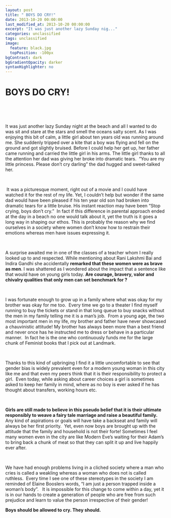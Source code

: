 ```yaml
---
layout: post
title: " BOYS DO CRY!"
date: 2013-10-20 00:00:00
last_modified_at: 2013-10-20 00:00:00
excerpt: "It was just another lazy Sunday nig..." 
categories: unclassified
tags: unclassified
image: 
  feature: black.jpg
  topPosition: -100px
bgContrast: dark
bgGradientOpacity: darker
syntaxHighlighter: no
---
```

# BOYS DO CRY!

				

			


						


		


			



		

		


 


 


It was just another lazy Sunday night at the beach and all I wanted to do was sit and stare at the stars and smell the oceans salty scent. As I was enjoying this bit of calm, a little girl about ten years old was running around me. She suddenly tripped over a kite that a boy was flying and fell on the ground and got slightly bruised. Before I could help her get up, her father came running and carried the little girl in his arms. The little girl thanks to all the attention her dad was giving her broke into dramatic tears.  “You are my little princess. Please don’t cry darling” the dad hugged and sweet-talked her.


 


 It was a picturesque moment, right out of a movie and I could have watched it for the rest of my life. Yet, I couldn’t help but wonder if the same dad would have been pleased if his ten year old son had broken into dramatic tears for a little bruise. His instant reaction may have been “Stop crying, boys don’t cry.”  In fact if this difference in parental approach ended at the day in a beach no one would talk about it, yet the truth is it goes a long way in shaping our ethos. This is probably the reason why we find ourselves in a society where women don’t know how to restrain their emotions whereas men have issues expressing it.


 


A surprise awaited me in one of the classes of a teacher whom I really looked up to and respected. While mentioning about Rani Lakshmi Bai and Indira Gandhi she accidentally **remarked that these women were as brave as men**. I was shattered as I wondered about the impact that a sentence like that would have on young girls today. **Are courage, bravery, valor and chivalry qualities that only men can set benchmark for ?** 


 


I was fortunate enough to grow up in a family where what was okay for my brother was okay for me too.  Every time we go to a theater I find myself running to buy the tickets or stand in that long queue to buy snacks without the men in my family telling me it is a man’s job.  From a young age, the two most important men in my life, my brother and father have never showcased a chauvinistic attitude! My brother has always been more than a best friend and never once has he instructed me to dress or behave in a particular manner.  In fact he is the one who continuously funds me for the large chunk of Feminist books that I pick out at Landmark.


 


Thanks to this kind of upbringing I find it a little uncomfortable to see that gender bias is widely prevalent even for a modern young woman in this city like me and that even my peers think that it is their responsibility to protect a girl.  Even today, while asking about career choices a girl is sometimes asked to keep her family in mind, where as no boy is ever asked if he has thought about transfers, working hours etc.   


 


**Girls are still made to believe in this pseudo belief that it is their ultimate responsibly to weave a fairy tale marriage and raise a beautiful family.**  Any kind of aspirations or goals will have take a backseat and family will always be her first priority.  Yet, even now boys are brought up with the attitude that the family and household is not their forte! Sometimes I feel many women even in the city are like Modern Eve’s waiting for their Adam’s to bring back a chunk of meat so that they can split it up and live happily ever after.


 


We have had enough problems living in a cliched society where a man who cries is called a weakling whereas a woman who does not is called ruthless.  Every time I see one of these stereotypes in the society I am reminded of Elaine Booslers words, “I am just a person trapped inside a woman’s body”.   It is impossible for this change to come within a day, yet it is in our hands to create a generation of people who are free from such prejudice and learn to value the person irrespective of their gender! 



**Boys should be allowed to cry. They should.**


					

			

				

